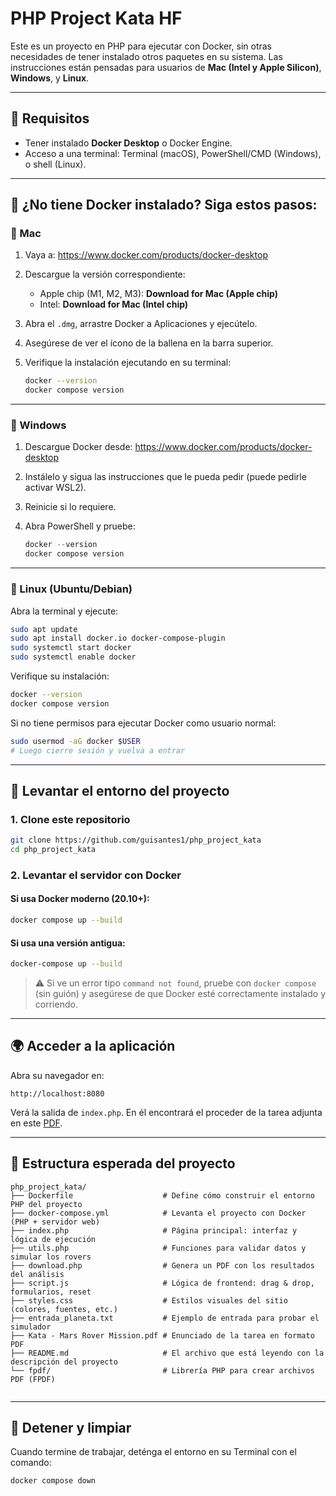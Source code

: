# PHP Project Kata HF

Este es un proyecto en PHP para ejecutar con Docker, sin otras necesidades de tener instalado otros paquetes en su sistema. Las instrucciones están pensadas para usuarios de **Mac (Intel y Apple Silicon)**, **Windows**, y **Linux**.

---

## 🧰 Requisitos

- Tener instalado **Docker Desktop** o Docker Engine.
- Acceso a una terminal: Terminal (macOS), PowerShell/CMD (Windows), o shell (Linux).

---

## 🐳 ¿No tiene Docker instalado? Siga estos pasos:

### 🔹 Mac

1. Vaya a: https://www.docker.com/products/docker-desktop  
2. Descargue la versión correspondiente:
   - Apple chip (M1, M2, M3): **Download for Mac (Apple chip)**
   - Intel: **Download for Mac (Intel chip)**
3. Abra el `.dmg`, arrastre Docker a Aplicaciones y ejecútelo.
4. Asegúrese de ver el ícono de la ballena en la barra superior.
5. Verifique la instalación ejecutando en su terminal:

   ```bash
   docker --version
   docker compose version
   ```

---

### 🔹 Windows

1. Descargue Docker desde: https://www.docker.com/products/docker-desktop  
2. Instálelo y sigua las instrucciones que le pueda pedir (puede pedirle activar WSL2).
3. Reinicie si lo requiere.
4. Abra PowerShell y pruebe:

   ```powershell
   docker --version
   docker compose version
   ```

---

### 🔹 Linux (Ubuntu/Debian)

Abra la terminal y ejecute:

```bash
sudo apt update
sudo apt install docker.io docker-compose-plugin
sudo systemctl start docker
sudo systemctl enable docker
```

Verifique su instalación:

```bash
docker --version
docker compose version
```

Si no tiene permisos para ejecutar Docker como usuario normal:

```bash
sudo usermod -aG docker $USER
# Luego cierre sesión y vuelva a entrar
```

---

## 🚀 Levantar el entorno del proyecto

### 1. Clone este repositorio

```bash
git clone https://github.com/guisantes1/php_project_kata
cd php_project_kata
```

### 2. Levantar el servidor con Docker

#### Si usa Docker moderno (20.10+):

```bash
docker compose up --build
```

#### Si usa una versión antigua:

```bash
docker-compose up --build
```

> ⚠️ Si ve un error tipo `command not found`, pruebe con `docker compose` (sin guión) y asegúrese de que Docker esté correctamente instalado y corriendo.

---

## 🌍 Acceder a la aplicación

Abra su navegador en:

```
http://localhost:8080
```

Verá la salida de `index.php`. En él encontrará el proceder de la tarea adjunta en este [PDF](Kata%20-%20Mars%20Rover%20Mission.pdf).

---

## 📁 Estructura esperada del proyecto

```
php_project_kata/
├── Dockerfile                    # Define cómo construir el entorno PHP del proyecto
├── docker-compose.yml            # Levanta el proyecto con Docker (PHP + servidor web)
├── index.php                     # Página principal: interfaz y lógica de ejecución
├── utils.php                     # Funciones para validar datos y simular los rovers
├── download.php                  # Genera un PDF con los resultados del análisis
├── script.js                     # Lógica de frontend: drag & drop, formularios, reset
├── styles.css                    # Estilos visuales del sitio (colores, fuentes, etc.)
├── entrada_planeta.txt           # Ejemplo de entrada para probar el simulador
├── Kata - Mars Rover Mission.pdf # Enunciado de la tarea en formato PDF
├── README.md                     # El archivo que está leyendo con la descripción del proyecto
└── fpdf/                         # Librería PHP para crear archivos PDF (FPDF)


```

---


## 🛑 Detener y limpiar

Cuando termine de trabajar, deténga el entorno en su Terminal con el comando:

```bash
docker compose down
```

